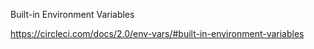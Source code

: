 Built-in Environment Variables

https://circleci.com/docs/2.0/env-vars/#built-in-environment-variables
